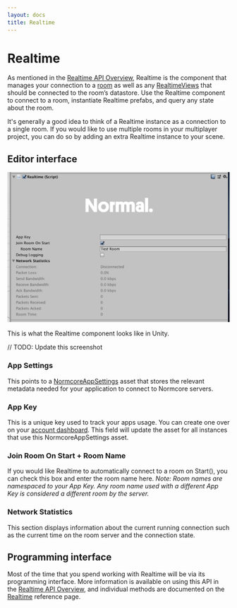 ```yaml
---
layout: docs
title: Realtime
---
```

# Realtime

As mentioned in the [Realtime API Overview](./), Realtime is the component that manages your connection to a [room](../room/room) as well as any [RealtimeViews](./realtimeview) that should be connected to the room’s datastore. Use the Realtime component to connect to a room, instantiate Realtime prefabs, and query any state about the room.

It's generally a good idea to think of a Realtime instance as a connection to a single room. If you would like to use multiple rooms in your multiplayer project, you can do so by adding an extra Realtime instance to your scene.

## Editor interface
![](./assets/realtime.png "The Realtime inspector in Unity.")

This is what the Realtime component looks like in Unity. 

// TODO: Update this screenshot

### App Settings
This points to a [NormcoreAppSettings](../reference/classes/Normal.NormcoreAppSettings) asset that stores the relevant metadata needed for your application to connect to Normcore servers.

### App Key
This is a unique key used to track your apps usage. You can create one over on your [account dashboard](https://normcore.io/dashboard). This field will update the asset for all instances that use this NormcoreAppSettings asset.

### Join Room On Start + Room Name
If you would like Realtime to automatically connect to a room on Start(), you can check this box and enter the room name here. *Note: Room names are namespaced to your App Key. Any room name used with a different App Key is considered a different room by the server.*

### Network Statistics
This section displays information about the current running connection such as the current time on the room server and the connection state.

## Programming interface
Most of the time that you spend working with Realtime will be via its programming interface. More information is available on using this API in the [Realtime API Overview](./), and individual methods are documented on the [Realtime](../reference/classes/Normal.Realtime.Realtime) reference page.
